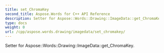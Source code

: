 ```yaml
---
title: set_ChromaKey
second_title: Aspose.Words for C++ API Reference
description: Setter for Aspose::Words::Drawing::ImageData::get_ChromaKey. 
type: docs
weight: 0
url: /cpp/aspose.words.drawing/imagedata/set_chromakey/
---
```


Setter for Aspose::Words::Drawing::ImageData::get_ChromaKey. 

